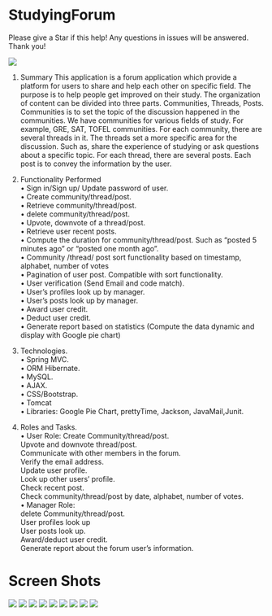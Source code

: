 # StudyingForum

Please give a Star if this help! Any questions in issues will be answered. Thank you!


![](images/1.png)

1.	Summary
This application is a forum application which provide a platform for users to share and help each other on specific field. The purpose is to help people get improved on their study. The organization of content can be divided into three parts. Communities, Threads, Posts. Communities is to set the topic of the discussion happened in the communities. We have communities for various fields of study. For example, GRE, SAT, TOFEL communities.  For each community, there are several threads in it. The threads set a more specific area for the discussion. Such as, share the experience of studying or ask questions about a specific topic. For each thread, there are several posts. Each post is to convey the information by the user.
2.	Functionality Performed   
•	Sign in/Sign up/ Update password of user.  
•	Create community/thread/post.  
•	Retrieve community/thread/post.  
•	delete community/thread/post.  
•	Upvote, downvote of a thread/post.  
•	Retrieve user recent posts.   
•	Compute the duration for community/thread/post. Such as “posted 5 minutes ago” or “posted one month ago”.  
•	Community /thread/ post sort functionality based on timestamp, alphabet, number of votes   
•	Pagination of user post. Compatible with sort functionality.  
•	User verification (Send Email and code match).  
•	User’s profiles look up by manager.  
•	User’s posts look up by manager.  
•	Award user credit.  
•	Deduct user credit.  
•	Generate report based on statistics (Compute the data dynamic and display with Google pie chart)   
3.	Technologies.  
•	Spring MVC.  
•	ORM Hibernate.  
•	MySQL.  
•	AJAX.  
•	CSS/Bootstrap.  
•	Tomcat   
•	Libraries: Google Pie Chart, prettyTime, Jackson, JavaMail,Junit.  




4.	Roles and Tasks.  
• User Role: 
Create Community/thread/post.  
Upvote and downvote thread/post.  
Communicate with other members in the forum.  
Verify the email address.  
Update user profile.  
Look up other users’ profile.  
Check recent post.  
Check community/thread/post by date, alphabet, number of votes.  
• Manager Role:   
delete Community/thread/post.  
User profiles look up   
User posts look up.   
Award/deduct user credit.  
Generate report about the forum user’s information.  

# Screen Shots
![](images/2.png)
![](images/3.png)
![](images/4.png)
![](images/5.png)
![](images/6.png)
![](images/7.png)
![](images/8.png)
![](images/9.png)
![](images/11.png)
